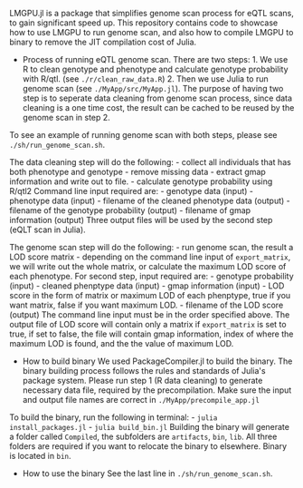 LMGPU.jl is a package that simplifies genome scan process for eQTL scans, to gain significant speed up. This repository contains code to showcase how to use LMGPU to run genome scan, and also how to compile LMGPU to binary to remove the JIT compilation cost of Julia. 

- Process of running eQTL genome scan. 
There are two steps: 1. We use R to clean genotype and phenotype and calculate genotype probability with R/qtl. (see `./r/clean_raw_data.R`) 2. Then we use Julia to run genome scan (see `./MyApp/src/MyApp.jl`). The purpose of having two step is to seperate data cleaning from genome scan process, since data cleaning is a one time cost, the result can be cached to be reused by the genome scan in step 2. 

To see an example of running genome scan with both steps, please see `./sh/run_genome_scan.sh`. 

The data cleaning step will do the following: 
    - collect all individuals that has both phenotype and genotype
    - remove missing data 
    - extract gmap information and write out to file. 
    - calculate genotype probability using R/qtl2
Command line input required are:
    - genotype data (input)
    - phenotype data (input)
    - filename of the cleaned phenotype data (output)
    - filename of the genotype probability (output)
    - filename of gmap information (output)
Three output files will be used by the second step (eQLT scan in Julia). 

The genome scan step will do the following: 
    - run genome scan, the result a LOD score matrix
    - depending on the command line input of `export_matrix`, we will write out the whole matrix, or calculate the maximum LOD score of each phenotype. 
For second step, input required are: 
    - genotype probability (input)
    - cleaned phenptype data (input)
    - gmap information (input)
    - LOD score in the form of matrix or maximum LOD of each phenptype, true if you want matrix, false if you want maximum LOD. 
    - filename of the LOD score (output)
The command line input must be in the order specified above. The output file of LOD score will contain only a matrix if `export_matrix` is set to true, if set to false, the file will contain gmap information, index of where the maximum LOD is found, and the the value of maximum LOD. 

- How to build binary 
We used PackageCompiler.jl to build the binary. The binary building process follows the rules and standards of Julia's package system. 
Please run step 1 (R data cleaning) to generate necessary data file, required by the precompilation. Make sure the input and output file names are correct in `./MyApp/precompile_app.jl` 

To build the binary, run the following in terminal:
    - `julia install_packages.jl` 
    - `julia build_bin.jl`
Building the binary will generate a folder called `Compiled`, the subfolders are `artifacts`, `bin`, `lib`. All three folders are required if you want to relocate the binary to elsewhere. Binary is located in `bin`. 

- How to use the binary 
See the last line in `./sh/run_genome_scan.sh`. 
